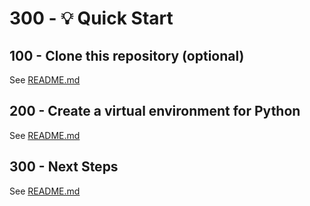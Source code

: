 # 300 - 💡 Quick Start

## 100 - Clone this repository (optional)

See [README.md](./100/README.md)

## 200 - Create a virtual environment for Python

See [README.md](./200/README.md)

## 300 - Next Steps

See [README.md](./300/README.md)